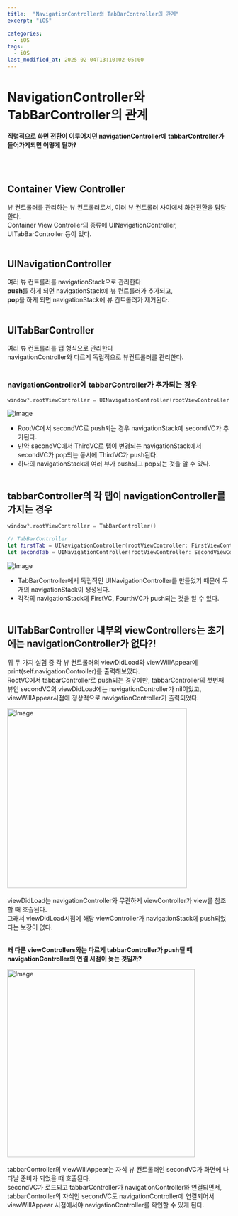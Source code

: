 ```yaml
---
title:  "NavigationController와 TabBarController의 관계"
excerpt: "iOS"

categories:
  - iOS
tags:
  - iOS
last_modified_at: 2025-02-04T13:10:02-05:00
---
```


# NavigationController와 TabBarController의 관계

**직렬적으로 화면 전환이 이루어지던 navigationController에 tabbarController가 들어가게되면 어떻게 될까?**

<br><br>

## Container View Controller
뷰 컨트롤러를 관리하는 뷰 컨트롤러로서, 여러 뷰 컨트롤러 사이에서 화면전환을 담당한다. <br>
Container View Controller의 종류에 UINavigationController, UITabBarController 등이 있다.<br>
<br>

## UINavigationController
여러 뷰 컨트롤러를 navigationStack으로 관리한다<br>
**push**를 하게 되면 navigationStack에 뷰 컨트롤러가 추가되고,<br>
**pop**을 하게 되면 navigationStack에 뷰 컨트롤러가 제거된다. <br>
<br>

## UITabBarController
여러 뷰 컨트롤러를 탭 형식으로 관리한다<br>
navigationController와 다르게 독립적으로 뷰컨트롤러를 관리한다.<br>
<br>

### navigationController에 tabbarController가 추가되는 경우

```swift
window?.rootViewController = UINavigationController(rootViewController: RootViewController())
```

![Image](https://github.com/user-attachments/assets/213d0139-1382-4a9d-9b07-5bb8fa9c5c1f)
<br>
- RootVC에서 secondVC로 push되는 경우 navigationStack에 secondVC가 추가된다.
- 만약 secondVC에서 ThirdVC로 탭이 변경되는 navigationStack에서 secondVC가 pop되는 동시에 ThirdVC가 push된다.
- 하나의 navigationStack에 여러 뷰가 push되고 pop되는 것을 알 수 있다.
<br><br>

## tabbarController의 각 탭이 navigationController를 가지는 경우

```swift
window?.rootViewController = TabBarController()
```

```swift
// TabBarController
let firstTab = UINavigationController(rootViewController: FirstViewController()) 
let secondTab = UINavigationController(rootViewController: SecondViewController())
```

![Image](https://github.com/user-attachments/assets/17c1353d-1673-4ac0-a406-afb4da0ce556)
<br>
- TabBarController에서 독립적인 UINavigationController를 만들었기 때문에 두 개의 navigationStack이 생성된다.
- 각각의 navigationStack에 FirstVC, FourthVC가 push되는 것을 알 수 있다.
<br><br>

##  UITabBarController 내부의 viewControllers는 초기에는 navigationController가 없다?!
위 두 가지 실험 중 각 뷰 컨트롤러의 viewDidLoad와 viewWillAppear에 print(self.navigationController)를 출력해보았다.<br>
RootVC에서 tabbarController로 push되는 경우에만, tabbarController의 첫번째 뷰인 secondVC의 viewDidLoad에는 navigationController가 nil이었고,
 viewWillAppear시점에 정상적으로 navigationController가 출력되었다.<br>

<img width="405" alt="Image" src="https://github.com/user-attachments/assets/b2742a18-9d2a-449d-a417-49c34ef73f49" />
<br><br>
viewDidLoad는 navigationController와 무관하게 viewController가 view를 참조할 때 호출된다.<br>
그래서 viewDidLoad시점에 해당 viewController가 navigationStack에 push되었다는 보장이 없다.<br>
<br>

**왜 다른 viewControllers와는 다르게 tabbarController가 push될 때 navigationController의 연결 시점이 늦는 것일까?**

<img width="423" alt="Image" src="https://github.com/user-attachments/assets/c15ab7dc-5e0e-41fc-b247-74b352eb11dd" />
<br><br>
tabbarController의 viewWillAppear는 자식 뷰 컨트롤러인 secondVC가 화면에 나타날 준비가 되었을 떄 호출된다.<br>
secondVC가 로드되고 tabbarController가 navigationController와 연결되면서,<br>
tabbarController의 자식인 secondVC도 navigationController에 연결되어서 viewWillAppear 시점에서야 navigationController를 확인할 수 있게 된다.
